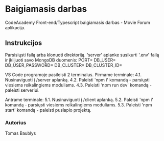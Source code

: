 # Baigiamasis darbas
CodeAcademy Front-end/Typescript baigiamasis darbas - Movie Forum aplikacija.

## Instrukcijos
Parsisiųsti failą arba klonuoti direktoriją.
'server' aplanke susikurti '.env' failą ir įklijuoti savo MongoDB duomenis:
PORT= DB_USER= DB_USER_PASSWORD= DB_CLUSTER= DB_CLUSTER_ID=

VS Code programoje pasileisti 2 terminalus.
Pirmame terminale: 4.1. Nusinaviguoti į /server aplanką. 4.2. Paleisti 'npm i' komandą - parsiųsti viesiems reikalingiems moduliams. 4.3. Paleisti 'npm run dev' komandą - paleisti serveriui.

Antrame terminale: 5.1. Nusinaviguoti į /client aplanką. 5.2. Paleisti 'npm i' komandą - parsiųsti viesiems reikalingiems moduliams. 5.3. Paleisti 'npm start' komandą - paleisti puslapio projektą.

### Autorius
Tomas Baublys